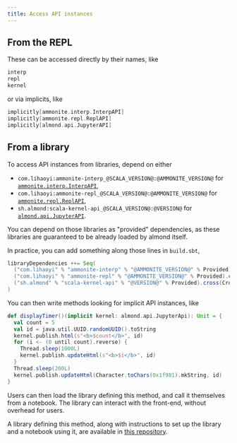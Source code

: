 ```yaml
---
title: Access API instances
---
```


## From the REPL

These can be accessed directly by their names, like
```scala
interp
repl
kernel
```

or via implicits, like
```scala
implicitly[ammonite.interp.InterpAPI]
implicitly[ammonite.repl.ReplAPI]
implicitly[almond.api.JupyterAPI]
```

## From a library

To access API instances from libraries, depend on either
- `com.lihaoyi:ammonite-interp_@SCALA_VERSION@:@AMMONITE_VERSION@` for [`ammonite.interp.InterpAPI`](api-ammonite.md#interpapi),
- `com.lihaoyi:ammonite-repl_@SCALA_VERSION@:@AMMONITE_VERSION@` for [`ammonite.repl.ReplAPI`](api-ammonite.md#replapi),
- `sh.almond:scala-kernel-api_@SCALA_VERSION@:@VERSION@` for [`almond.api.JupyterAPI`](api-jupyter.md#jupyterapi).

You can depend on those libraries as "provided" dependencies, as these libraries
are guaranteed to be already loaded by almond itself.

In practice, you can add something along those lines in `build.sbt`,
```scala
libraryDependencies ++= Seq(
  ("com.lihaoyi" % "ammonite-interp" % "@AMMONITE_VERSION@" % Provided).cross(CrossVersion.full), // for ammonite.interp.InterpAPI
  ("com.lihaoyi" % "ammonite-repl" % "@AMMONITE_VERSION@" % Provided).cross(CrossVersion.full), // for ammonite.repl.ReplAPI
  ("sh.almond" % "scala-kernel-api" % "@VERSION@" % Provided).cross(CrossVersion.full) // for almond.api.JupyterAPI
)
```

You can then write methods looking for implicit
API instances, like
```scala
def displayTimer()(implicit kernel: almond.api.JupyterApi): Unit = {
  val count = 5
  val id = java.util.UUID.randomUUID().toString
  kernel.publish.html(s"<b>$count</b>", id)
  for (i <- (0 until count).reverse) {
    Thread.sleep(1000L)
    kernel.publish.updateHtml(s"<b>$i</b>", id)
  }
  Thread.sleep(200L)
  kernel.publish.updateHtml(Character.toChars(0x1f981).mkString, id)
}
```

Users can then load the library defining this method, and call it themselves
from a notebook. The library can interact with the front-end, without overhead
for users.

A library defining this method, along with instructions to set up the library and
a notebook using it, are available in
[this repository](https://github.com/almond-sh/example-library-jupyter-api).
